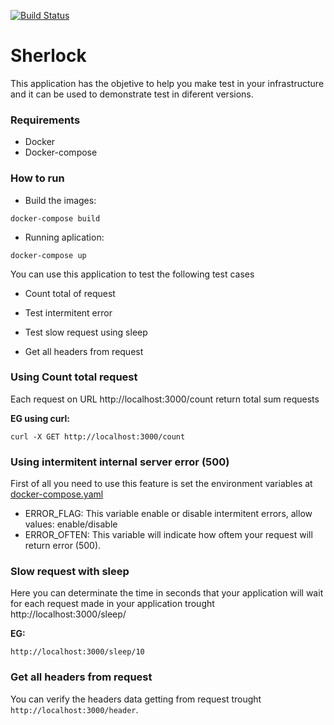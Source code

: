 [![Build Status](https://travis-ci.com/rafavilvert/sherlock.svg?branch=master&status=started)](https://travis-ci.com/github/rafavilvert/sherlock)

# Sherlock

This application has the objetive to help you make test in your infrastructure and it can be used to demonstrate test in diferent versions.

### Requirements 
* Docker 
* Docker-compose

### How to run
* Build the images: 
```
docker-compose build
```
* Running aplication: 
```
docker-compose up
```

You can use this application to test the following test cases

* Count total of request

* Test intermitent error

* Test slow request using sleep

* Get all headers from request

### Using Count total request
Each request on URL http://localhost:3000/count return total sum requests 

**EG using curl:**

```
curl -X GET http://localhost:3000/count 
```

### Using intermitent internal server error (500)
First of all you need to use this feature is set the environment variables at [docker-compose.yaml](https://github.com/rafavilvert/sherlock/blob/master/docker-compose.yml#L4)

- ERROR_FLAG: This variable enable or disable intermitent errors, allow values: enable/disable
- ERROR_OFTEN: This variable will indicate how oftem your request will return error (500).

### Slow request with sleep
Here you can determinate the time in seconds that your application will wait for each request made in your application trought http://localhost:3000/sleep/

**EG:**
```
http://localhost:3000/sleep/10
```
### Get all headers from request
You can verify the headers data getting from request trought ```http://localhost:3000/header```.